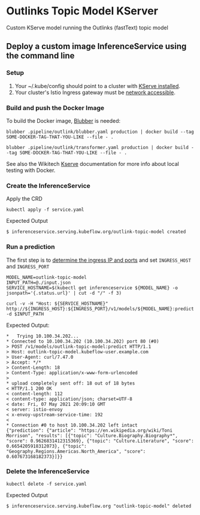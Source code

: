 # Outlinks Topic Model KServer

Custom KServe model running the Outlinks (fastText) topic model

## Deploy a custom image InferenceService using the command line

### Setup

1. Your ~/.kube/config should point to a cluster with [KServe installed](https://github.com/kserve/kserve#installation).
2. Your cluster's Istio Ingress gateway must be [network accessible](https://istio.io/latest/docs/tasks/traffic-management/ingress/ingress-control/).

### Build and push the Docker Image

To build the Docker image, [Blubber](https://wikitech.wikimedia.org/wiki/Blubber) is needed:

```
blubber .pipeline/outlink/blubber.yaml production | docker build --tag SOME-DOCKER-TAG-THAT-YOU-LIKE --file - .

blubber .pipeline/outlink/transformer.yaml production | docker build --tag SOME-DOCKER-TAG-THAT-YOU-LIKE --file - .
```

See also the Wikitech [Kserve](https://wikitech.wikimedia.org/wiki/Machine_Learning/LiftWing/KServe) documentation for more info about local testing with Docker.

### Create the InferenceService

Apply the CRD

```
kubectl apply -f service.yaml
```

Expected Output

```
$ inferenceservice.serving.kubeflow.org/outlink-topic-model created
```

### Run a prediction
The first step is to [determine the ingress IP and ports](../../../../README.md#determine-the-ingress-ip-and-ports) and set `INGRESS_HOST` and `INGRESS_PORT`

```
MODEL_NAME=outlink-topic-model
INPUT_PATH=@./input.json
SERVICE_HOSTNAME=$(kubectl get inferenceservice ${MODEL_NAME} -o jsonpath='{.status.url}' | cut -d "/" -f 3)

curl -v -H "Host: ${SERVICE_HOSTNAME}" http://${INGRESS_HOST}:${INGRESS_PORT}/v1/models/${MODEL_NAME}:predict -d $INPUT_PATH
```

Expected Output:

```
*   Trying 10.100.34.202...
* Connected to 10.100.34.202 (10.100.34.202) port 80 (#0)
> POST /v1/models/outlink-topic-model:predict HTTP/1.1
> Host: outlink-topic-model.kubeflow-user.example.com
> User-Agent: curl/7.47.0
> Accept: */*
> Content-Length: 18
> Content-Type: application/x-www-form-urlencoded
>
* upload completely sent off: 18 out of 18 bytes
< HTTP/1.1 200 OK
< content-length: 112
< content-type: application/json; charset=UTF-8
< date: Fri, 07 May 2021 20:09:10 GMT
< server: istio-envoy
< x-envoy-upstream-service-time: 192
<
* Connection #0 to host 10.100.34.202 left intact
{"prediction": {"article": "https://en.wikipedia.org/wiki/Toni Morrison", "results": [{"topic": "Culture.Biography.Biography*", "score": 0.9626831412315369}, {"topic": "Culture.Literature", "score": 0.6654205918312073}, {"topic": "Geography.Regions.Americas.North_America", "score": 0.607673168182373}]}}
```

### Delete the InferenceService

```
kubectl delete -f service.yaml
```

Expected Output

```
$ inferenceservice.serving.kubeflow.org "outlink-topic-model" deleted
```

